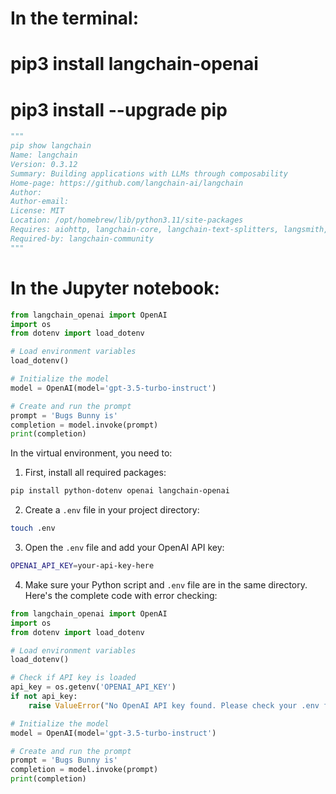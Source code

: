 # In the terminal:
# pip3 install langchain-openai
# pip3 install --upgrade pip

```python
"""
pip show langchain
Name: langchain
Version: 0.3.12
Summary: Building applications with LLMs through composability
Home-page: https://github.com/langchain-ai/langchain
Author: 
Author-email: 
License: MIT
Location: /opt/homebrew/lib/python3.11/site-packages
Requires: aiohttp, langchain-core, langchain-text-splitters, langsmith, numpy, pydantic, PyYAML, requests, SQLAlchemy, tenacity
Required-by: langchain-community
"""
```

# In the Jupyter notebook:

```python
from langchain_openai import OpenAI
import os
from dotenv import load_dotenv

# Load environment variables
load_dotenv()

# Initialize the model
model = OpenAI(model='gpt-3.5-turbo-instruct')

# Create and run the prompt
prompt = 'Bugs Bunny is'
completion = model.invoke(prompt)
print(completion)
```

In the virtual environment, you need to:

1. First, install all required packages:
```bash
pip install python-dotenv openai langchain-openai
```

2. Create a `.env` file in your project directory:
```bash
touch .env
```

3. Open the `.env` file and add your OpenAI API key:
```bash
OPENAI_API_KEY=your-api-key-here
```

4. Make sure your Python script and `.env` file are in the same directory. Here's the complete code with error checking:

```python
from langchain_openai import OpenAI
import os
from dotenv import load_dotenv

# Load environment variables
load_dotenv()

# Check if API key is loaded
api_key = os.getenv('OPENAI_API_KEY')
if not api_key:
    raise ValueError("No OpenAI API key found. Please check your .env file.")

# Initialize the model
model = OpenAI(model='gpt-3.5-turbo-instruct')

# Create and run the prompt
prompt = 'Bugs Bunny is'
completion = model.invoke(prompt)
print(completion)
```
